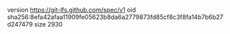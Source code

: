 version https://git-lfs.github.com/spec/v1
oid sha256:8efa42afaa11909fe05623b8da6a2779873fd85cf8c3f8fa14b7b6b27d247479
size 2930
